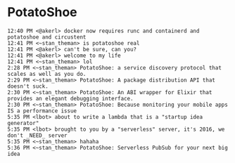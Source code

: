 # PotatoShoe

    12:40 PM <@akerl> docker now requires runc and containerd and potatoshoe and circustent
    12:41 PM <~stan_theman> is potatoshoe real
    12:41 PM <@akerl> can't be sure, can you?
    12:41 PM <@akerl> welcome to my life
    12:41 PM <~stan_theman> lol
    2:28 PM <~stan_theman> PotatoShoe: a service discovery protocol that scales as well as you do.
    2:29 PM <~stan_theman> PotatoShoe: A package distribution API that doesn't suck.
    2:30 PM <~stan_theman> PotatoShoe: An ABI wrapper for Elixir that provides an elegant debugging interface.
    2:30 PM <~stan_theman> PotatoShoe: Because monitoring your mobile apps IS a performance issue
    5:35 PM <lbot> about to write a lambda that is a "startup idea generator"
    5:35 PM <lbot> brought to you by a "serverless" server, it's 2016, we don't _NEED_ server
    5:35 PM <~stan_theman> hahaha
    5:36 PM <~stan_theman> PotatoShoe: Serverless PubSub for your next big idea
